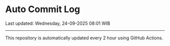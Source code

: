 # Auto Commit Log

Last updated: Wednesday, 24-09-2025 08:01 WIB

---

This repository is automatically updated every 2 hour using GitHub Actions.
